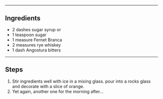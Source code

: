 # 

---

## Ingredients

* 2 dashes sugar syrup or
* 1 teaspoon sugar
* 1 measure Fernet Branca
* 2 measures rye whiskey
* 1 dash Angostura bitters

---

## Steps

1.  Stir ingredients well with ice in a mixing glass. pour into a rocks glass and decorate with a slice of orange.
2.  Yet again, another one for the morning after...